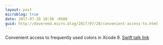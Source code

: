 ```yaml
---
layout: post
microblog: true
date: 2017-07-28 10:56 -0500
guid: http://davereed.micro.blog/2017/07/28/convenient-access-to.html
---
```

Convenient access to frequently used colors in Xcode 9. [Swift talk link](https://talk.objc.io/episodes/S01E60-xcode-9-productivity-tips?t=745)
